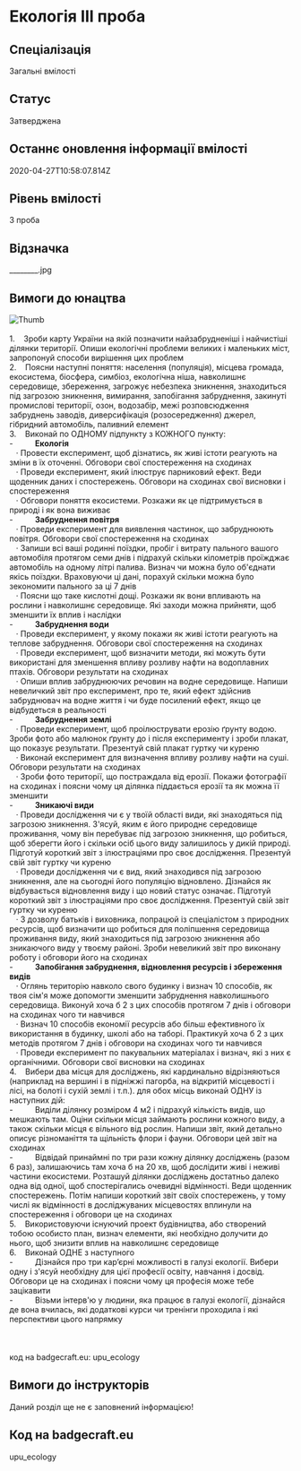 # Екологія ІІІ проба

## Спеціалізація

Загальні вмілості

## Статус

Затверджена

## Останнє оновлення інформації вмілості

2020-04-27T10:58:07.814Z

## Рівень вмілості

3 проба

## Відзначка

________.jpg

## Вимоги до юнацтва

<span><img alt="Thumb         " src="/uploads/textareas/bootsy/image/149/small_________.jpg"><br><br>1.&nbsp;&nbsp;&nbsp; </span>Зроби
карту України на якій позначити найзабрудненіші і найчистіші ділянки території.
Опиши екологічні проблеми великих і маленьких міст, запропонуй способи
вирішення цих проблем<br>2.&nbsp;&nbsp;&nbsp; Поясни
наступні поняття: населення (популяція), місцева громада, екосистема, біосфера,
симбіоз, екологічна ніша, навколишнє середовище, збереження, загрожує небезпека
зникнення, знаходиться під загрозою зникнення, вимирання, запобігання
забруднення, закинуті промислові території, озон, водозабір, межі
розповсюдження забруднень заводів, диверсифікація (розосередження) джерел,
гібридний автомобіль, паливний елемент<br>3.&nbsp;&nbsp;&nbsp; Виконай
по ОДНОМУ підпункту з КОЖНОГО пункту:<br>-&nbsp;&nbsp;&nbsp;&nbsp;&nbsp;&nbsp;&nbsp;&nbsp;&nbsp;
<b>Екологія<br></b>&nbsp; &nbsp;·&nbsp;Провести експеримент, щоб дізнатись, як
живі істоти реагують на зміни в їх оточенні. Обговори свої спостереження на
сходинах<br>&nbsp; &nbsp;·&nbsp;Проведи експеримент, який ілюструє
парниковий ефект. Веди щоденник даних і спостережень. Обговори на сходинах свої
висновки і спостереження<br>&nbsp; &nbsp;·&nbsp;Обговори поняття екосистеми. Розкажи як це
підтримується в природі і як вона виживає<br>-&nbsp;&nbsp;&nbsp;&nbsp;&nbsp;&nbsp;&nbsp;&nbsp;&nbsp;
<b>Забруднення
повітря<br></b>&nbsp; &nbsp;·&nbsp;Проведи експеримент для виявлення частинок,
що забруднюють повітря. Обговори свої спостереження на сходинах<br>&nbsp; &nbsp;·&nbsp;Запиши всі ваші родинні поїздки, пробіг і
витрату пального вашого автомобіля протягом семи днів і підрахуй скільки
кілометрів проїжджає автомобіль на одному літрі палива. Визнач чи можна було
об'єднати якісь поїздки. Враховуючи ці дані, порахуй скільки можна було
зекономити пального за ці 7 днів<br>&nbsp; &nbsp;·&nbsp;Поясни що таке кислотні дощі. Розкажи як
вони впливають на рослини і навколишнє середовище. Які заходи можна прийняти,
щоб зменшити їх вплив і наслідки<br>-&nbsp;&nbsp;&nbsp;&nbsp;&nbsp;&nbsp;&nbsp;&nbsp;&nbsp;
<b>Забруднення
води<br></b>&nbsp; &nbsp;·&nbsp;Проведи експеримент, у якому покажи як живі
істоти реагують на теплове забруднення. Обговори свої спостереження на сходинах<br>&nbsp; &nbsp;·&nbsp;Проведи експеримент, щоб визначити методи,
які можуть бути використані для зменшення впливу розливу нафти на водоплавних
птахів. Обговори результати на сходинах<br>&nbsp; &nbsp;·&nbsp;Опиши вплив забруднюючих речовин на водне
середовище. Напиши невеличкий звіт про експеримент, про те, який ефект здійснив
забруднювач на водне життя і чи буде посилений ефект, якщо це відбудеться в
реальності<br>-&nbsp;&nbsp;&nbsp;&nbsp;&nbsp;&nbsp;&nbsp;&nbsp;&nbsp;
<b>Забруднення
землі<br></b>&nbsp; &nbsp;·&nbsp;Проведи експеримент, щоб проілюструвати
ерозію ґрунту водою. Зроби фото або малюнок ґрунту до і після експерименту і
зроби плакат, що показує результати. Презентуй свій плакат гуртку чи куреню<br>&nbsp; &nbsp;·&nbsp;Виконай експеримент для визначення впливу
розливу нафти на суші. Обговори результати на сходинах<br>&nbsp; &nbsp;·&nbsp;Зроби фото території, що постраждала від
ерозії. Покажи фотографії на сходинах і поясни чому ця ділянка піддається
ерозії та як можна її зменшити<br>-&nbsp;&nbsp;&nbsp;&nbsp;&nbsp;&nbsp;&nbsp;&nbsp;&nbsp;
<b>Зникаючі
види<br></b>&nbsp; &nbsp;·&nbsp;Проведи дослідження чи є у твоїй області види,
які знаходяться під загрозою зникнення. З'ясуй, яким є його природнє середовище
проживання, чому він перебуває під загрозою зникнення, що робиться, щоб
зберегти його і скільки осіб цього виду залишилось у дикій природі. Підготуй
короткий звіт з ілюстраціями про своє дослідження. Презентуй свій звіт гуртку
чи куреню<br>&nbsp; &nbsp;·&nbsp;Проведи дослідження чи є вид, який
знаходився під загрозою зникнення, але на сьогодні його популяцію відновлено.
Дізнайся як відбувається відновлення виду і що новий статус означає. Підготуй
короткий звіт з ілюстраціями про своє дослідження. Презентуй свій звіт гуртку
чи куреню<br>&nbsp; &nbsp;·&nbsp;З дозволу батьків і виховника, попрацюй із
спеціалістом з природних ресурсів, щоб визначити що робиться для поліпшення
середовища проживання виду, який знаходиться під загрозою зникнення або
зникаючого виду у твоєму районі. Зроби невеликий звіт про виконану роботу і
обговори його на сходинах<br>-&nbsp;&nbsp;&nbsp;&nbsp;&nbsp;&nbsp;&nbsp;&nbsp;&nbsp;
<b>Запобігання
забруднення, відновлення ресурсів і збереження видів<br></b>&nbsp; &nbsp;·&nbsp;Оглянь територію навколо свого будинку і
визнач 10 способів, як твоя сім'я може допомогти зменшити забруднення
навколишнього середовища. Виконуй хоча б 2 з цих способів протягом 7 днів і
обговори на сходинах чого ти навчився<br>&nbsp; &nbsp;·&nbsp;Визнач 10 способів економії ресурсів або
більш ефективного їх використання в будинку, школі або на таборі. Практикуй
хоча б 2 з цих методів протягом 7 днів і обговори на сходинах чого ти навчився<br>&nbsp; &nbsp;·&nbsp;Проведи експеримент по пакувальних
матеріалах і визнач, які з них є органічними. Обговори свої висновки на
сходинах<br>4.&nbsp;&nbsp;&nbsp; Вибери
два місця для досліджень, які кардинально відрізняються (наприклад на вершині і
в підніжжі пагорба, на відкритій місцевості і лісі, на болоті і сухій землі і
т.п.). для обох місць виконай ОДНУ із наступних дій:<br>-&nbsp;&nbsp;&nbsp;&nbsp;&nbsp;&nbsp;&nbsp;&nbsp;&nbsp;
<span>Виділи ділянку розміром 4 м2 і
підрахуй кількість видів, що мешкають там. Оціни скільки місця займають рослини
кожного виду, а також скільки місця є вільного від рослин. Напиши звіт, який
детально описує різноманіття та щільність флори і фауни. Обговори цей звіт на
сходинах<br></span>-&nbsp;&nbsp;&nbsp;&nbsp;&nbsp;&nbsp;&nbsp;&nbsp;&nbsp;
Відвідай принаймні по три рази кожну
ділянку досліджень (разом 6 раз), залишаючись там хоча б на 20 хв, щоб
дослідити живі і неживі частини екосистеми. Розташуй ділянки досліджень
достатньо далеко одна від одної, щоб спостерігались очевидні відмінності. Веди
щоденник спостережень. Потім напиши короткий звіт своїх спостережень, у тому
числі як відмінності в досліджуваних місцевостях вплинули на спостереження і
обговори це на сходинах<br>5.&nbsp;&nbsp;&nbsp; Використовуючи
існуючий проект будівництва, або створений тобою особисто план, визнач
елементи, які необхідно долучити до нього, щоб знизити вплив на навколишнє
середовище<br>6.&nbsp;&nbsp;&nbsp; Виконай
ОДНЕ з наступного<br>-&nbsp;&nbsp;&nbsp;&nbsp;&nbsp;&nbsp;&nbsp;&nbsp;&nbsp;
Дізнайся про три кар’єрні можливості в
галузі екології. Вибери одну і з'ясуй необхідну для цієї професії освіту,
навчання і досвід. Обговори це на сходинах і поясни чому ця професія може тебе
зацікавити<br>-&nbsp;&nbsp;&nbsp;&nbsp;&nbsp;&nbsp;&nbsp;&nbsp;&nbsp;
Візьми інтерв'ю у
людини, яка працює в галузі екології, дізнайся де вона вчилась, які додаткові
курси чи тренінги проходила і які перспективи цього напрямку<br><br><br><br>код на badgecraft.eu: upu_ecology<br>

## Вимоги до інструкторів

Даний розділ ще не є заповнений інформацією!

## Код на badgecraft.eu

upu_ecology